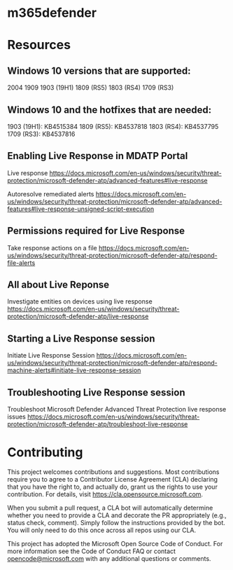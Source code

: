 # m365defender

# Resources
## Windows 10 versions that are supported:
2004
1909
1903 (19H1)
1809 (RS5) 
1803 (RS4) 
1709 (RS3) 

## Windows 10 and the hotfixes that are needed:
1903 (19H1): KB4515384
1809 (RS5): KB4537818
1803 (RS4): KB4537795
1709 (RS3): KB4537816

## Enabling Live Response in MDATP Portal
Live response
https://docs.microsoft.com/en-us/windows/security/threat-protection/microsoft-defender-atp/advanced-features#live-response

Autoresolve remediated alerts
https://docs.microsoft.com/en-us/windows/security/threat-protection/microsoft-defender-atp/advanced-features#live-response-unsigned-script-execution

## Permissions required for Live Response
Take response actions on a file
https://docs.microsoft.com/en-us/windows/security/threat-protection/microsoft-defender-atp/respond-file-alerts

## All about Live Reponse
Investigate entities on devices using live response
https://docs.microsoft.com/en-us/windows/security/threat-protection/microsoft-defender-atp/live-response

## Starting a Live Response session
Initiate Live Response Session
https://docs.microsoft.com/en-us/windows/security/threat-protection/microsoft-defender-atp/respond-machine-alerts#initiate-live-response-session

## Troubleshooting Live Response session
Troubleshoot Microsoft Defender Advanced Threat Protection live response issues
https://docs.microsoft.com/en-us/windows/security/threat-protection/microsoft-defender-atp/troubleshoot-live-response

# Contributing
This project welcomes contributions and suggestions. Most contributions require you to agree to a Contributor License Agreement (CLA) declaring that you have the right to, and actually do, grant us the rights to use your contribution. For details, visit https://cla.opensource.microsoft.com.

When you submit a pull request, a CLA bot will automatically determine whether you need to provide a CLA and decorate the PR appropriately (e.g., status check, comment). Simply follow the instructions provided by the bot. You will only need to do this once across all repos using our CLA.

This project has adopted the Microsoft Open Source Code of Conduct. For more information see the Code of Conduct FAQ or contact opencode@microsoft.com with any additional questions or comments.
